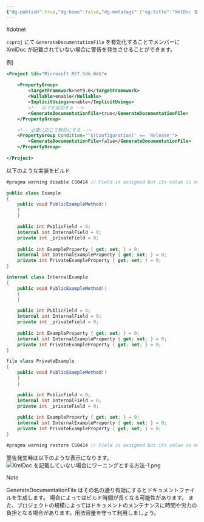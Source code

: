 ```yaml
---
{"dg-publish":true,"dg-home":false,"dg-metatags":{"og:title":"XmlDoc を記載していない場合にワーニングとする方法","og:image":"https://raw.githubusercontent.com/konnta0/blog2/refs/heads/main/konnta0.jpg","twitter:card":"summary","twitter:title":"XmlDoc を記載していない場合にワーニングとする方法","twitter:image":"https://raw.githubusercontent.com/konnta0/blog2/refs/heads/main/konnta0.jpg","twitter:site":"@konnta0"},"dg-permalink":"2025/04/24","permalink":"/2025/04/24/","metatags":{"og:title":"XmlDoc を記載していない場合にワーニングとする方法","og:image":"https://raw.githubusercontent.com/konnta0/blog2/refs/heads/main/konnta0.jpg","twitter:card":"summary","twitter:title":"XmlDoc を記載していない場合にワーニングとする方法","twitter:image":"https://raw.githubusercontent.com/konnta0/blog2/refs/heads/main/konnta0.jpg","twitter:site":"@konnta0"},"dgPassFrontmatter":true,"created":"2025-04-09T01:07:38.465+09:00"}
---
```



#dotnet 

`csproj` にて `GenerateDocumentationFile` を有効化することでメンバーに XmlDoc が記載されていない場合に警告を発生させることができます。

例)
```xml
<Project Sdk="Microsoft.NET.Sdk.Web">  
  
    <PropertyGroup>  
        <TargetFramework>net9.0</TargetFramework>  
        <Nullable>enable</Nullable>  
        <ImplicitUsings>enable</ImplicitUsings>  
        <!-- 以下を追加する -->  
        <GenerateDocumentationFile>true</GenerateDocumentationFile>  
    </PropertyGroup>  

	<!-- 必要に応じて無効にする -->
    <PropertyGroup Condition="'$(Configuration)' == 'Release'">  
        <GenerateDocumentationFile>false</GenerateDocumentationFile>  
    </PropertyGroup>  
  
</Project>
```

以下のような実装をビルド
```cs
#pragma warning disable CS0414 // Field is assigned but its value is never used

public class Example
{
    public void PublicExampleMethod()
    {
    }

    public int PublicField = 0;
    internal int InternalField = 0;
    private int _privateField = 0;
    
    public int ExampleProperty { get; set; } = 0;
    internal int InternalExampleProperty { get; set; } = 0;
    private int PrivateExampleProperty { get; set; } = 0;
}

internal class InternalExample
{
    public void PublicExampleMethod()
    {
    }

    public int PublicField = 0;
    internal int InternalField = 0;
    private int _privateField = 0;
    
    public int ExampleProperty { get; set; } = 0;
    internal int InternalExampleProperty { get; set; } = 0;
    private int PrivateExampleProperty { get; set; } = 0;
}

file class PrivateExample
{
    public void PublicExampleMethod()
    {
    }

    public int PublicField = 0;
    internal int InternalField = 0;
    private int _privateField = 0;
    
    public int ExampleProperty { get; set; } = 0;
    internal int InternalExampleProperty { get; set; } = 0;
    private int PrivateExampleProperty { get; set; } = 0;
}

#pragma warning restore CS0414 // Field is assigned but its value is never used
```

警告発生時は以下のような表示になります。
![XmlDoc を記載していない場合にワーニングとする方法-1.png](/img/user/Engineering/-.NET/XmlDoc%20%E3%82%92%E8%A8%98%E8%BC%89%E3%81%97%E3%81%A6%E3%81%84%E3%81%AA%E3%81%84%E5%A0%B4%E5%90%88%E3%81%AB%E3%83%AF%E3%83%BC%E3%83%8B%E3%83%B3%E3%82%B0%E3%81%A8%E3%81%99%E3%82%8B%E6%96%B9%E6%B3%95-1.png)

> [!note]
> GenerateDocumentationFile はその名の通り有効にするとドキュメントファイルを生成します。
> 場合によってはビルド時間が長くなる可能性があります。
> また、プロジェクトの規模によってはドキュメントのメンテナンスに時間や労力の負担となる場合があります。用法容量を守って利用しましょう。



